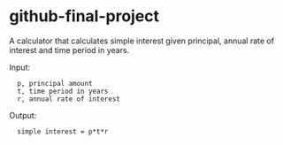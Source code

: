 # github-final-project
A calculator that calculates simple interest given principal, annual rate of interest and time period in years.


   Input:

      p, principal amount
      t, time period in years
      r, annual rate of interest

   Output:

      simple interest = p*t*r
